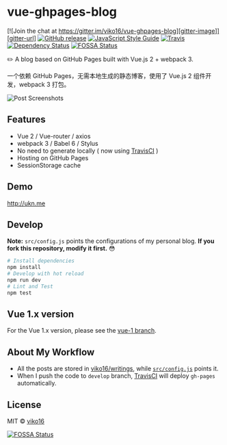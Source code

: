 # vue-ghpages-blog

[![Join the chat at https://gitter.im/viko16/vue-ghpages-blog][gitter-image]][gitter-url]
[![GitHub release][github-release-image]][github-release-url]
[![JavaScript Style Guide][linting-image]][linting-url]
[![Travis][travis-image]][travis-url]
[![Dependency Status][daviddm-image]][daviddm-url]
[![FOSSA Status](https://app.fossa.io/api/projects/git%2Bgithub.com%2Fviko16%2Fvue-ghpages-blog.svg?type=shield)](https://app.fossa.io/projects/git%2Bgithub.com%2Fviko16%2Fvue-ghpages-blog?ref=badge_shield)

✏️ A blog based on GitHub Pages built with Vue.js 2 + webpack 3.

一个依赖 GitHub Pages，无需本地生成的静态博客，使用了 Vue.js 2 组件开发，webpack 3 打包。

![Post Screenshots](https://cloud.githubusercontent.com/assets/5064777/19349059/a815395c-9183-11e6-97c3-56514acf0f1d.png)

## Features

- Vue 2 / Vue-router / axios
- webpack 3 / Babel 6 / Stylus
- No need to generate locally ( now using [TravisCI](https://travis-ci.org) )
- Hosting on GitHub Pages
- SessionStorage cache

## Demo

http://ukn.me

## Develop

**Note:** `src/config.js` points the configurations of my personal blog. **If you fork this repository, modify it first.**  😳

```bash
# Install dependencies
npm install
# Develop with hot reload
npm run dev
# Lint and Test
npm test
```

## Vue 1.x version

For the Vue 1.x version, please see the [vue-1 branch](https://github.com/viko16/vue-ghpages-blog/tree/vue-1). 

## About My Workflow
- All the posts are stored in [viko16/writings](https://github.com/viko16/writings), while [`src/config.js`](src/config.js) points it.
- When I push the code to `develop` branch, [TravisCI](.travis.yml) will deploy `gh-pages` automatically.

## License

MIT © [viko16](https://github.com/viko16)


[gitter-image]: https://badges.gitter.im/viko16/vue-ghpages-blog.svg
[gitter-url]: https://gitter.im/viko16/vue-ghpages-blog?utm_source=badge&utm_medium=badge&utm_campaign=pr-badge&utm_content=badge
[github-release-image]: https://img.shields.io/github/release/viko16/vue-ghpages-blog.svg?style=flat
[github-release-url]: https://github.com/viko16/vue-ghpages-blog/releases/latest
[linting-image]: https://img.shields.io/badge/Linting-eslint--plugin--vue-brightgreen.svg?style=flat
[linting-url]: https://github.com/vuejs/eslint-plugin-vue
[travis-image]: https://img.shields.io/travis/viko16/vue-ghpages-blog/develop.svg
[travis-url]: https://travis-ci.org/viko16/vue-ghpages-blog
[daviddm-image]: https://david-dm.org/viko16/vue-ghpages-blog.svg?theme=shields.io
[daviddm-url]: https://david-dm.org/viko16/vue-ghpages-blog

[![FOSSA Status](https://app.fossa.io/api/projects/git%2Bgithub.com%2Fviko16%2Fvue-ghpages-blog.svg?type=large)](https://app.fossa.io/projects/git%2Bgithub.com%2Fviko16%2Fvue-ghpages-blog?ref=badge_large)